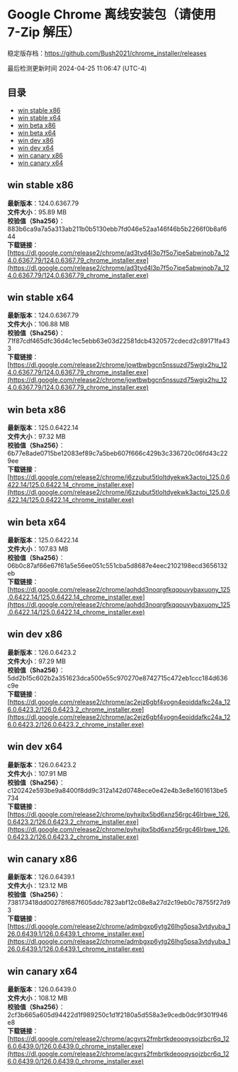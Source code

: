 # Google Chrome 离线安装包（请使用 7-Zip 解压）
稳定版存档：<https://github.com/Bush2021/chrome_installer/releases>

最后检测更新时间
2024-04-25 11:06:47 (UTC-4)


## 目录
* [win stable x86](https://github.com/Bush2021/chrome_installer?tab=readme-ov-file#win-stable-x86)
* [win stable x64](https://github.com/Bush2021/chrome_installer?tab=readme-ov-file#win-stable-x64)
* [win beta x86](https://github.com/Bush2021/chrome_installer?tab=readme-ov-file#win-beta-x86)
* [win beta x64](https://github.com/Bush2021/chrome_installer?tab=readme-ov-file#win-beta-x64)
* [win dev x86](https://github.com/Bush2021/chrome_installer?tab=readme-ov-file#win-dev-x86)
* [win dev x64](https://github.com/Bush2021/chrome_installer?tab=readme-ov-file#win-dev-x64)
* [win canary x86](https://github.com/Bush2021/chrome_installer?tab=readme-ov-file#win-canary-x86)
* [win canary x64](https://github.com/Bush2021/chrome_installer?tab=readme-ov-file#win-canary-x64)

## win stable x86
**最新版本**：124.0.6367.79  
**文件大小**：95.89 MB  
**校验值（Sha256）**：883b6ca9a7a5a313ab211b0b5130ebb7fd046e52aa146f46b5b2266f0b8af644  
**下载链接**：[https://dl.google.com/release2/chrome/ad3tyd4l3p7f5o7ipe5abwjnob7a_124.0.6367.79/124.0.6367.79_chrome_installer.exe](https://dl.google.com/release2/chrome/ad3tyd4l3p7f5o7ipe5abwjnob7a_124.0.6367.79/124.0.6367.79_chrome_installer.exe)  

## win stable x64
**最新版本**：124.0.6367.79  
**文件大小**：106.88 MB  
**校验值（Sha256）**：71f87cdf465dfc36d4c1ec5ebb63e03d22581dcb4320572cdecd2c89171fa433  
**下载链接**：[https://dl.google.com/release2/chrome/jowtbwbgcn5nssuzd75wgix2hu_124.0.6367.79/124.0.6367.79_chrome_installer.exe](https://dl.google.com/release2/chrome/jowtbwbgcn5nssuzd75wgix2hu_124.0.6367.79/124.0.6367.79_chrome_installer.exe)  

## win beta x86
**最新版本**：125.0.6422.14  
**文件大小**：97.32 MB  
**校验值（Sha256）**：6b77e8ade0715be12083ef89c7a5beb607f666c429b3c336720c06fd43c229ee  
**下载链接**：[https://dl.google.com/release2/chrome/i6zzubut5tloltdyekwk3actoi_125.0.6422.14/125.0.6422.14_chrome_installer.exe](https://dl.google.com/release2/chrome/i6zzubut5tloltdyekwk3actoi_125.0.6422.14/125.0.6422.14_chrome_installer.exe)  

## win beta x64
**最新版本**：125.0.6422.14  
**文件大小**：107.83 MB  
**校验值（Sha256）**：06b0c87af66e67f61a5e56ee051c551cba5d8687e4eec2102198ecd3656132eb  
**下载链接**：[https://dl.google.com/release2/chrome/aohdd3noqrgfkqqouvybaxuony_125.0.6422.14/125.0.6422.14_chrome_installer.exe](https://dl.google.com/release2/chrome/aohdd3noqrgfkqqouvybaxuony_125.0.6422.14/125.0.6422.14_chrome_installer.exe)  

## win dev x86
**最新版本**：126.0.6423.2  
**文件大小**：97.29 MB  
**校验值（Sha256）**：5dd2b15c602b2a351623dca500e55c970270e8742715c472eb1ccc184d636c9e  
**下载链接**：[https://dl.google.com/release2/chrome/ac2ejz6gbf4vogn4eoiddafkc24a_126.0.6423.2/126.0.6423.2_chrome_installer.exe](https://dl.google.com/release2/chrome/ac2ejz6gbf4vogn4eoiddafkc24a_126.0.6423.2/126.0.6423.2_chrome_installer.exe)  

## win dev x64
**最新版本**：126.0.6423.2  
**文件大小**：107.91 MB  
**校验值（Sha256）**：c120242e593be9a8400f8dd9c312a142d0748ece0e42e4b3e8e1601613be5734  
**下载链接**：[https://dl.google.com/release2/chrome/pyhxjbx5bd6xnz56rgc46lrbwe_126.0.6423.2/126.0.6423.2_chrome_installer.exe](https://dl.google.com/release2/chrome/pyhxjbx5bd6xnz56rgc46lrbwe_126.0.6423.2/126.0.6423.2_chrome_installer.exe)  

## win canary x86
**最新版本**：126.0.6439.1  
**文件大小**：123.12 MB  
**校验值（Sha256）**：738173418dd00278f687f605ddc7823abf12c08e8a27d2c19eb0c78755f27d93  
**下载链接**：[https://dl.google.com/release2/chrome/admbgxp6ytg26lhg5psa3vtdyuba_126.0.6439.1/126.0.6439.1_chrome_installer.exe](https://dl.google.com/release2/chrome/admbgxp6ytg26lhg5psa3vtdyuba_126.0.6439.1/126.0.6439.1_chrome_installer.exe)  

## win canary x64
**最新版本**：126.0.6439.0  
**文件大小**：108.12 MB  
**校验值（Sha256）**：2cf3b665a605d94422d1f989250c1d1f2180a5d558a3e9cedb0dc9f301f946e8  
**下载链接**：[https://dl.google.com/release2/chrome/acgvrs2fmbrtkdeooqysojzbcr6q_126.0.6439.0/126.0.6439.0_chrome_installer.exe](https://dl.google.com/release2/chrome/acgvrs2fmbrtkdeooqysojzbcr6q_126.0.6439.0/126.0.6439.0_chrome_installer.exe)  

